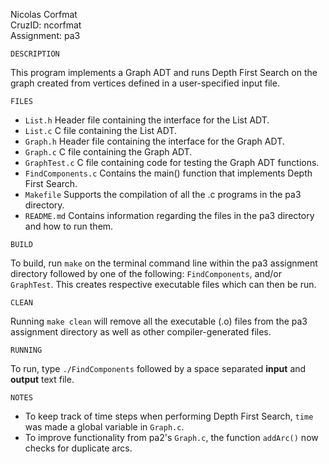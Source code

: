 Nicolas Corfmat<br>
CruzID: ncorfmat<br>
Assignment: pa3

```
DESCRIPTION
``` 
This program implements a Graph ADT and runs Depth First Search on the graph created from vertices defined in a user-specified input file.

```
FILES
```
+ `List.h` Header file containing the interface for the List ADT.
+ `List.c` C file containing the List ADT.
+ `Graph.h` Header file containing the interface for the Graph ADT.
+ `Graph.c` C file containing the Graph ADT.
+ `GraphTest.c` C file containing code for testing the Graph ADT functions.
+ `FindComponents.c` Contains the main() function that implements Depth First Search.
+ `Makefile` Supports the compilation of all the .c programs in the pa3 directory.
+ `README.md` Contains information regarding the files in the pa3 directory and how to run them.

```
BUILD
``` 
To build, run `make` on the terminal command line within the pa3 assignment directory followed by one of the following: `FindComponents`, and/or `GraphTest`. This creates respective executable files which can then be run.
```
CLEAN
```
Running `make clean` will remove all the executable (.o) files from the pa3 assignment directory as well as other compiler-generated files.
```
RUNNING
```
To run, type `./FindComponents` followed by a space separated **input** and **output** text file.
```
NOTES
```
+ To keep track of time steps when performing Depth First Search, `time` was made a global variable in `Graph.c`.
+ To improve functionality from pa2's `Graph.c`, the function `addArc()` now checks for duplicate arcs.
